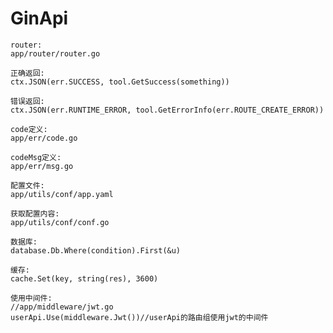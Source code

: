 # GinApi

``````
router:
app/router/router.go
``````

``````
正确返回:
ctx.JSON(err.SUCCESS, tool.GetSuccess(something))

错误返回:
ctx.JSON(err.RUNTIME_ERROR, tool.GetErrorInfo(err.ROUTE_CREATE_ERROR))
``````

``````
code定义:
app/err/code.go

codeMsg定义:
app/err/msg.go
``````

``````
配置文件:
app/utils/conf/app.yaml

获取配置内容:
app/utils/conf/conf.go
``````

``````
数据库:
database.Db.Where(condition).First(&u)

缓存:
cache.Set(key, string(res), 3600)
``````

``````
使用中间件:
//app/middleware/jwt.go
userApi.Use(middleware.Jwt())//userApi的路由组使用jwt的中间件
``````